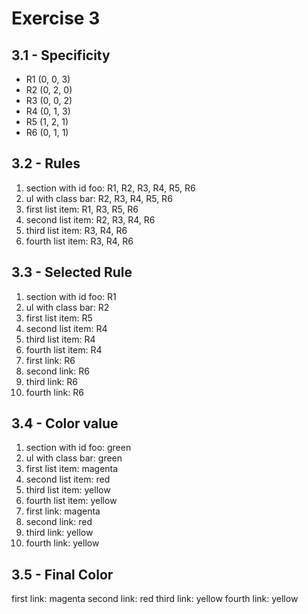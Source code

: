 # Exercise 3

## 3.1 - Specificity

- R1 (0, 0, 3)
- R2 (0, 2, 0)
- R3 (0, 0, 2)
- R4 (0, 1, 3)
- R5 (1, 2, 1)
- R6 (0, 1, 1)

## 3.2 - Rules

1. section with id foo: R1, R2, R3, R4, R5, R6
2. ul with class bar: R2, R3, R4, R5, R6
3. first list item: R1, R3, R5, R6
4. second list item: R2, R3, R4, R6
5. third list item: R3, R4, R6
6. fourth list item: R3, R4, R6

## 3.3 - Selected Rule

1. section with id foo: R1
2. ul with class bar: R2
3. first list item: R5
4. second list item: R4
5. third list item: R4
6. fourth list item: R4
7. first link: R6
8. second link: R6
9. third link: R6
10. fourth link: R6

## 3.4 - Color value

1. section with id foo: green
2. ul with class bar: green
3. first list item: magenta
4. second list item: red
5. third list item: yellow
6. fourth list item: yellow
7. first link: magenta
8. second link: red
9. third link: yellow
10. fourth link: yellow

## 3.5 - Final Color

first link: magenta
second link: red
third link: yellow
fourth link: yellow